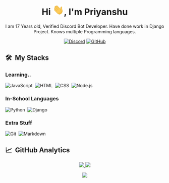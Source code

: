 <div align="center">
<h1 align="center">Hi <img width="35" src="/waving.gif">, I'm Priyanshu</h1>
<h4 align="center"></h4>
<p align="center">
  
  I am 17 Years old, Verified Discord Bot Developer. Have done work in Django Project. Knows multiple Programming languages.
  
  <a href="https://discord.gg/2SEEZ86pyj"><img alt="Discord" title="Discord" src="https://img.shields.io/badge/-Discord-blue?style=for-the-badge&logo=discord&logoColor=white"/></a>
  <a href="https://github.com/Elitex07"><img alt="GitHub" title="GitHub" src="https://img.shields.io/badge/-github-white?style=for-the-badge&logo=github&logoColor=black"/></a>
</p>
</div>

## 🛠 &nbsp;My Stacks

<p align="center">
  <h3> Learning.. </h3>
  
  ![JavaScript](https://img.shields.io/badge/-JavaScript-05122A?style=flat&logo=javascript)&nbsp;
  ![HTML](https://img.shields.io/badge/-HTML-05122A?style=flat&logo=HTML5)&nbsp;
  ![CSS](https://img.shields.io/badge/-CSS-05122A?style=flat&logo=CSS3&logoColor=1572B6)&nbsp;
  ![Node.js](https://img.shields.io/badge/-Node.js-05122A?style=flat&logo=node.js)&nbsp;
  
</p><p align="center">

  <h3> In-School Languages </h3>

  ![Python](https://img.shields.io/badge/-Python-05122A?style=flat&logo=python)&nbsp;
  ![Django](https://img.shields.io/badge/-Django-05122A?style=flat&logo=django&logoColor=092E20)&nbsp;
  
</p><p align="center">

  <h3> Extra Stuff </h3>

  ![Git](https://img.shields.io/badge/-Git-05122A?style=flat&logo=git)&nbsp;
  ![Markdown](https://img.shields.io/badge/-Markdown-05122A?style=flat&logo=markdown)
</p>

## 📈 &nbsp;GitHub Analytics
<p align="center">
<a href="https://github.com/Elitex07">
  <img width="49.5%" src="https://github-readme-stats.vercel.app/api?username=Elitex07&theme=dark&show_icons=true&hide_border=true&count_private=true&custom_title=Elitex07 GitHub Stats"/>
  <img width="49.5%" src="https://github-readme-streak-stats.herokuapp.com/?user=Elitex07&theme=dark&show_icons=true&hide_border=true&count_private=true" />
</a>
</p>
<p align="center">
<a href="https://github.com/Elitex07">
  <img height="180em" src="https://github-readme-stats.vercel.app/api/top-langs/?username=Elitex07&langs_count=6&theme=dark&layout=compact&hide_border=true&count_private=true&show_icons=true&hide_title=true "/>
</a>
</p>
<!--
**Elitex07/Elitex07** is a ✨ _special_ ✨ repository because its `README.md` (this file) appears on your GitHub profile.

Here are some ideas to get you started:

- 🔭 I’m currently working on ...
- 🌱 I’m currently learning ...
- 👯 I’m looking to collaborate on ...
- 🤔 I’m looking for help with ...
- 💬 Ask me about ...
- 📫 How to reach me: ...
- 😄 Pronouns: ...
- ⚡ Fun fact: ...
-->
